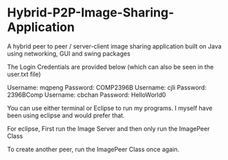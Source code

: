 # Hybrid-P2P-Image-Sharing-Application
A hybrid peer to peer / server-client image sharing application built on Java using networking, GUI and swing packages

The Login Credentials are provided below (which can also be seen in the user.txt file)  

Username: mqpeng Password: COMP2396B
Username: cjli   Password: 2396BComp
Username: cbchan Password: HelloWorld0

You can use either terminal or Eclipse to run my programs. I myself have been using eclipse and would prefer that. 

For eclipse, First run the Image Server and then only run the ImagePeer Class 

To create another peer, run the ImagePeer Class once again. 


